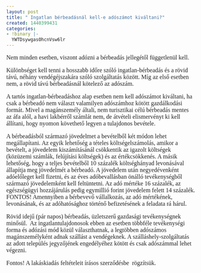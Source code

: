 ```yaml
---
layout: post
title: " Ingatlan bérbeadásnál kell-e adószámot kiváltani?"
created: 1440399431
categories:
- !binary |-
  YWTDsywgasOhcnVsw6lr
---
```

<p style="margin-right: 0cm; margin-left: 0cm; font-size: 12pt; font-family: 'Times New Roman', serif; color: #222222;"><span style="font-family: 'times new roman', times; font-size: medium;">Nem minden esetben, viszont adózni a bérbeadás jellegétől függetlenül kell.<span style="text-decoration: underline;"></span><span style="text-decoration: underline;"></span></span></p><p style="margin-right: 0cm; margin-left: 0cm; font-size: 12pt; font-family: 'Times New Roman', serif; color: #222222;"><span style="font-family: 'times new roman', times; font-size: medium;">Különbséget kell tenni a hosszabb időre szóló ingatlan-bérbeadás és a rövid távú, néhány vendégéjszakára szóló szolgáltatás között. Míg az első esetben nem, a rövid távú bérbeadásnál kötelező az adószám.<span style="text-decoration: underline;"></span><span style="text-decoration: underline;"></span></span></p><p style="margin-right: 0cm; margin-left: 0cm; font-size: 12pt; font-family: 'Times New Roman', serif; color: #222222;"><span style="font-family: 'times new roman', times; font-size: medium;">A tartós ingatlan-bérbeadáshoz alap esetben nem kell adószámot kiváltani, ha csak a bérbeadó nem választ valamilyen adószámhoz kötött gazdálkodási formát. Mivel a magánszemély általi, nem turisztikai célú bérbeadás mentes az áfa alól, a havi lakbérről számlát nem, de átvételi elismervényt ki kell állítani, hogy nyomon követhető legyen a tulajdonos bevétele.<span style="text-decoration: underline;"></span><span style="text-decoration: underline;"></span></span></p><p style="margin-right: 0cm; margin-left: 0cm; font-size: 12pt; font-family: 'Times New Roman', serif; color: #222222;"><span style="font-family: 'times new roman', times; font-size: medium;">A bérbeadásból származó jövedelmet a bevételből két módon lehet megállapítani. Az egyik lehetőség a tételes költségelszámolás, amikor a bevételt, a jövedelem kiszámításánál csökkentik az igazolt költségek (közüzemi számlák, felújítási költségek) és az értékcsökkenés. A másik lehetőség, hogy a teljes bevételből 10 százalék költséghányad levonásával állapítja meg jövedelmét a bérbeadó. A jövedelem után negyedévenként adóelőleget kell fizetni, és az éves adóbevallásban önálló tevékenységből származó jövedelemként kell feltüntetni. Az adó mértéke 16 százalék, az egészségügyi hozzájárulás pedig egymillió forint jövedelem felett 14 százalék. FONTOS! Amennyiben a bérbevevő vállalkozás, az adó mértékének, levonásának, és az adóhatósághoz történő befizetésének a feladata rá hárul.<span style="text-decoration: underline;"></span><span style="text-decoration: underline;"></span></span></p><p style="margin-right: 0cm; margin-left: 0cm; font-size: 12pt; font-family: 'Times New Roman', serif; color: #222222;"><span style="font-family: 'times new roman', times; font-size: medium;">Rövid idejű (pár napos) bérbeadás, üzletszerű gazdasági tevékenységnek minősül.&nbsp; Az ingatlantulajdonosok ebben az esetben többféle tevékenységi forma és adózási mód közül választhatnak, a legtöbben adószámos magánszemélyként adnak szállást a vendégeknek. A szálláshely-szolgáltatás az adott település jegyzőjének engedélyéhez kötött és csak adószámmal lehet végezni.&nbsp;<span style="text-decoration: underline;"></span><span style="text-decoration: underline;"></span></span></p><p class="MsoNormal" style="margin: 0cm 0cm 0.0001pt; font-size: 11pt; font-family: Calibri, sans-serif; color: #222222;"><span style="font-family: 'times new roman', times; font-size: medium;">Fontos! A lakáskiadás feltételeit írásos szerződésbe &nbsp;rögzítsük.</span></p>
